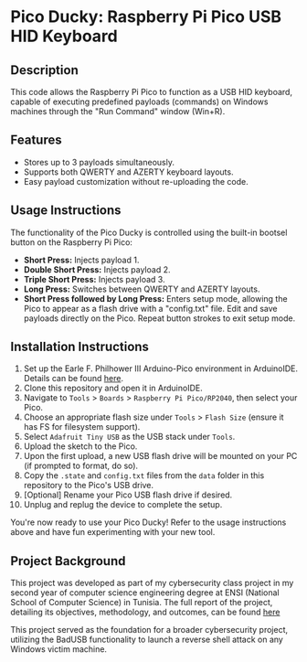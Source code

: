 # Pico Ducky: Raspberry Pi Pico USB HID Keyboard

## Description
This code allows the Raspberry Pi Pico to function as a USB HID keyboard, capable of executing predefined payloads (commands) on Windows machines through the "Run Command" window (Win+R).

## Features
- Stores up to 3 payloads simultaneously.
- Supports both QWERTY and AZERTY keyboard layouts.
- Easy payload customization without re-uploading the code.

## Usage Instructions
The functionality of the Pico Ducky is controlled using the built-in bootsel button on the Raspberry Pi Pico:
- **Short Press:** Injects payload 1.
- **Double Short Press:** Injects payload 2.
- **Triple Short Press:** Injects payload 3.
- **Long Press:** Switches between QWERTY and AZERTY layouts.
- **Short Press followed by Long Press:** Enters setup mode, allowing the Pico to appear as a flash drive with a "config.txt" file. Edit and save payloads directly on the Pico. Repeat button strokes to exit setup mode.

## Installation Instructions
1. Set up the Earle F. Philhower III Arduino-Pico environment in ArduinoIDE. Details can be found [here](https://github.com/earlephilhower/arduino-pico?tab=readme).
2. Clone this repository and open it in ArduinoIDE.
3. Navigate to `Tools` > `Boards` > `Raspberry Pi Pico/RP2040`, then select your Pico.
4. Choose an appropriate flash size under `Tools` > `Flash Size` (ensure it has FS for filesystem support).
5. Select `Adafruit Tiny USB` as the USB stack under `Tools`.
6. Upload the sketch to the Pico.
7. Upon the first upload, a new USB flash drive will be mounted on your PC (if prompted to format, do so).
8. Copy the `.state` and `config.txt` files from the `data` folder in this repository to the Pico's USB drive.
9. [Optional] Rename your Pico USB flash drive if desired.
10. Unplug and replug the device to complete the setup.

You're now ready to use your Pico Ducky! Refer to the usage instructions above and have fun experimenting with your new tool.

## Project Background
This project was developed as part of my cybersecurity class project in my second year of computer science engineering degree at ENSI (National School of Computer Science) in Tunisia. The full report of the project, detailing its objectives, methodology, and outcomes, can be found [here](docs/pico-ducky_project_report.md)

This project served as the foundation for a broader cybersecurity project, utilizing the BadUSB functionality to launch a reverse shell attack on any Windows victim machine.

